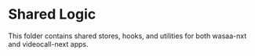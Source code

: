 # Shared Logic

This folder contains shared stores, hooks, and utilities for both wasaa-nxt and videocall-next apps.
